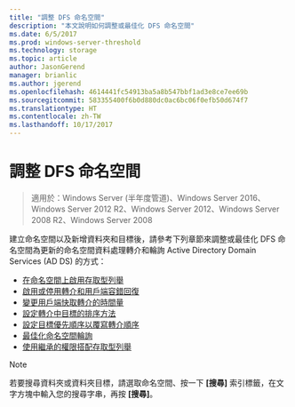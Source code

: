 ```yaml
---
title: "調整 DFS 命名空間"
description: "本文說明如何調整或最佳化 DFS 命名空間"
ms.date: 6/5/2017
ms.prod: windows-server-threshold
ms.technology: storage
ms.topic: article
author: JasonGerend
manager: brianlic
ms.author: jgerend
ms.openlocfilehash: 4614441fc54913ba5a8b547bbf1ad3e8ce7ee69b
ms.sourcegitcommit: 583355400f6b0d880dc0ac6bc06f0efb50d674f7
ms.translationtype: HT
ms.contentlocale: zh-TW
ms.lasthandoff: 10/17/2017
---
```

# <a name="tuning-dfs-namespaces"></a>調整 DFS 命名空間

> 適用於：Windows Server (半年度管道)、Windows Server 2016、Windows Server 2012 R2、Windows Server 2012、Windows Server 2008 R2、Windows Server 2008

建立命名空間以及新增資料夾和目標後，請參考下列章節來調整或最佳化 DFS 命名空間為更新的命名空間資料處理轉介和輪詢 Active Directory Domain Services (AD DS) 的方式：

-   [在命名空間上啟用存取型列舉](enable-access-based-enumeration-on-a-namespace.md)
-   [啟用或停用轉介和用戶端容錯回復](enable-or-disable-referrals-and-client-failback.md)
-   [變更用戶端快取轉介的時間量](change-the-amount-of-time-that-clients-cache-referrals.md)
-   [設定轉介中目標的排序方法](set-the-ordering-method-for-targets-in-referrals.md)
-   [設定目標優先順序以覆寫轉介順序](set-target-priority-to-override-referral-ordering.md)
-   [最佳化命名空間輪詢](optimize-namespace-polling.md)
-   [使用繼承的權限搭配存取型列舉](using-inherited-permissions-with-access-based-enumeration.md)

> [!NOTE]
> 若要搜尋資料夾或資料夾目標，請選取命名空間、按一下 **\[搜尋\]** 索引標籤，在文字方塊中輸入您的搜尋字串，再按 **\[搜尋\]**。
